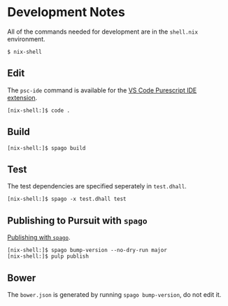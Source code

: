 # Development Notes

All of the commands needed for development are in the `shell.nix` environment.

```
$ nix-shell
```

## Edit

The `psc-ide` command is available for the [VS Code Purescript IDE extension](https://github.com/nwolverson/vscode-ide-purescript.git).

```
[nix-shell:]$ code .
```

## Build

```
[nix-shell:]$ spago build
```

## Test

The test dependencies are specified seperately in `test.dhall`.

```
[nix-shell:]$ spago -x test.dhall test
```

## Publishing to Pursuit with `spago`

[Publishing with `spago`](https://github.com/purescript/spago#publish-my-library).

```
[nix-shell:]$ spago bump-version --no-dry-run major
[nix-shell:]$ pulp publish
```

## Bower

The `bower.json` is generated by running `spago bump-version`, do not edit it.
